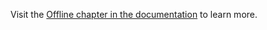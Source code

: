 Visit
the [Offline chapter in the documentation](https://flutter-maplibre.pages.dev/docs/offline)
to learn more.